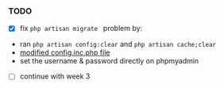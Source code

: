 ### TODO

-   [x] fix `php artisan migrate ` problem by:
-   ran `php artisan config:clear` and `php artisan cache;clear`
-   [modified config.inc.php file](https://stackoverflow.com/questions/2341043/login-page-in-phpmyadmin)
-   set the username & password directly on phpmyadmin
-   [ ] continue with week 3
